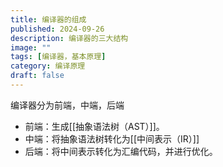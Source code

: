 ```yaml
---
title: 编译器的组成
published: 2024-09-26
description: 编译器的三大结构
image: ""
tags: [编译器，基本原理]
category: 编译原理
draft: false
---
```





编译器分为前端，中端，后端
- 前端：生成[[抽象语法树（AST）]]。
- 中端：将抽象语法树转化为[[中间表示（IR）]]
- 后端：将中间表示转化为汇编代码，并进行优化。

